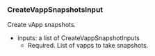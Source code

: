### CreateVappSnapshotsInput
Create vApp snapshots.

- inputs: a list of CreateVappSnapshotInputs
  - Required. List of vapps to take snapshots.
